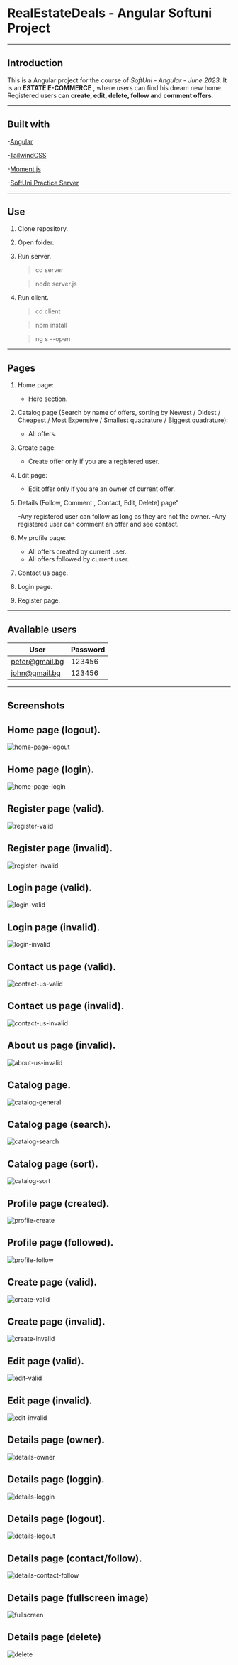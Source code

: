 # RealEstateDeals - Angular Softuni Project

---

## Introduction

This is a Angular project for the course of _SoftUni - Angular - June 2023_. It is an **ESTATE E-COMMERCE** , where users can find his dream new home. Registered users can **create, edit, delete, follow and comment offers**.

---

## Built with

-[Angular](https://angular.io/)

-[TailwindCSS](https://tailwindcss.com/)

-[Moment.js](https://momentjs.com/)

-[SoftUni Practice Server](https://github.com/softuni-practice-server/softuni-practice-server)

---

## Use

1. Clone repository.
2. Open folder.
3. Run server.

    > cd server

    > node server.js

4. Run client.

    > cd client

    > npm install

    > ng s --open

---

## Pages

1. Home page:

    - Hero section.

2. Catalog page (Search by name of offers, sorting by Newest / Oldest / Cheapest / Most Expensive / Smallest quadrature / Biggest quadrature):

    - All offers.

3. Create page:

    - Create offer only if you are a registered user.

4. Edit page:

    - Edit offer only if you are an owner of current offer.

5. Details (Follow, Comment , Contact, Edit, Delete) page"

    -Any registered user can follow as long as they are not the owner.
    -Any registered user can comment an offer and see contact.

6. My profile page:

    - All offers created by current user.
    - All offers followed by current user.

7. Contact us page.
8. Login page.
9. Register page.

---

## Available users

| User         | Password |
| ------------ | -------- |
| peter@gmail.bg | 123456   |
| john@gmail.bg  | 123456   |

---

## Screenshots

## Home page (logout).

![home-page-logout](https://raw.githubusercontent.com/DimitarMitev92/RealEstateDeals-angular-softuni/main/screenshots/home-page-logout.jpg)

## Home page (login).

![home-page-login](https://raw.githubusercontent.com/DimitarMitev92/RealEstateDeals-angular-softuni/main/screenshots/home-page-login.jpg)

## Register page (valid).

![register-valid](https://raw.githubusercontent.com/DimitarMitev92/RealEstateDeals-angular-softuni/main/screenshots/register-valid.jpg)

## Register page (invalid).

![register-invalid](https://raw.githubusercontent.com/DimitarMitev92/RealEstateDeals-angular-softuni/main/screenshots/register-invalid.jpg)

## Login page (valid).

![login-valid](https://raw.githubusercontent.com/DimitarMitev92/RealEstateDeals-angular-softuni/main/screenshots/login-valid.jpg)

## Login page (invalid).

![login-invalid](https://raw.githubusercontent.com/DimitarMitev92/RealEstateDeals-angular-softuni/main/screenshots/login-invalid.jpg)

## Contact us page (valid).

![contact-us-valid](https://raw.githubusercontent.com/DimitarMitev92/RealEstateDeals-angular-softuni/main/screenshots/contact-us-valid.jpg)

## Contact us page (invalid).

![contact-us-invalid](https://raw.githubusercontent.com/DimitarMitev92/RealEstateDeals-angular-softuni/main/screenshots/contact-us-invalid.jpg)

## About us page (invalid).

![about-us-invalid](https://raw.githubusercontent.com/DimitarMitev92/RealEstateDeals-angular-softuni/main/screenshots/about-us.jpg)

## Catalog page.

![catalog-general](https://raw.githubusercontent.com/DimitarMitev92/RealEstateDeals-angular-softuni/main/screenshots/catalog-general.jpg)

## Catalog page (search).

![catalog-search](https://raw.githubusercontent.com/DimitarMitev92/RealEstateDeals-angular-softuni/main/screenshots/catalog-search.jpg)

## Catalog page (sort).

![catalog-sort](https://raw.githubusercontent.com/DimitarMitev92/RealEstateDeals-angular-softuni/main/screenshots/catalog-sort.jpg)

## Profile page (created).

![profile-create](https://raw.githubusercontent.com/DimitarMitev92/RealEstateDeals-angular-softuni/main/screenshots/profile-create.jpg)

## Profile page (followed).

![profile-follow](https://raw.githubusercontent.com/DimitarMitev92/RealEstateDeals-angular-softuni/main/screenshots/profile-follow.jpg)

## Create page (valid).

![create-valid](https://raw.githubusercontent.com/DimitarMitev92/RealEstateDeals-angular-softuni/main/screenshots/create-valid.jpg)

## Create page (invalid).

![create-invalid](https://raw.githubusercontent.com/DimitarMitev92/RealEstateDeals-angular-softuni/main/screenshots/create-invalid.jpg)

## Edit page (valid).

![edit-valid](https://raw.githubusercontent.com/DimitarMitev92/RealEstateDeals-angular-softuni/main/screenshots/edit-valid.jpg)

## Edit page (invalid).

![edit-invalid](https://raw.githubusercontent.com/DimitarMitev92/RealEstateDeals-angular-softuni/main/screenshots/edit-invalid.jpg)

## Details page (owner).

![details-owner](https://raw.githubusercontent.com/DimitarMitev92/RealEstateDeals-angular-softuni/main/screenshots/details-owner.jpg)

## Details page (loggin).

![details-loggin](https://raw.githubusercontent.com/DimitarMitev92/RealEstateDeals-angular-softuni/main/screenshots/details-loggin.jpg)

## Details page (logout).

![details-logout](https://raw.githubusercontent.com/DimitarMitev92/RealEstateDeals-angular-softuni/main/screenshots/details-logout.jpg)

## Details page (contact/follow).

![details-contact-follow](https://raw.githubusercontent.com/DimitarMitev92/RealEstateDeals-angular-softuni/main/screenshots/details-contact-follow.jpg)

## Details page (fullscreen image)

![fullscreen](https://raw.githubusercontent.com/DimitarMitev92/RealEstateDeals-angular-softuni/main/screenshots/fullscreen.jpg)

## Details page (delete)

![delete](https://raw.githubusercontent.com/DimitarMitev92/RealEstateDeals-angular-softuni/main/screenshots/delete.jpg)








